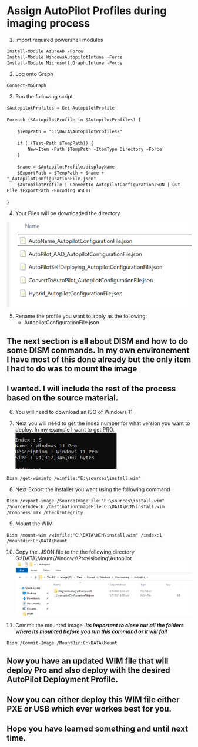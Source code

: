 
# Assign AutoPilot Profiles during imaging process

1. Import required powershell modules
```
Install-Module AzureAD -Force
Install-Module WindowsAutopilotIntune -Force
Install-Module Microsoft.Graph.Intune -Force 
```
2. Log onto Graph
```
Connect-MGGraph
```
3. Run the following script
```
$AutopilotProfiles = Get-AutopilotProfile

Foreach ($AutopilotProfile in $AutopilotProfiles) {

    $TempPath = "C:\DATA\AutopilotProfiles\"

    if (!(Test-Path $TempPath)) {
        New-Item -Path $TempPath -ItemType Directory -Force
    }

    $name = $AutopilotProfile.displayName
    $ExportPath = $TempPath + $name + "_AutopilotConfigurationFile.json"
    $AutopilotProfile | ConvertTo-AutopilotConfigurationJSON | Out-File $ExportPath -Encoding ASCII

}  
```
4. Your Files will be downloaded the directory

![alt text](Assets/1.png)

5. Rename the profile you want to apply as the following:
    - AutopilotConfigurationFile.json

## The next section is all about DISM and how to do some DISM commands. In my own environement I have most of this done already but the only item I had to do was to mount the image
## I wanted. I will include the rest of the process based on the source material. 

6. You will need to download an ISO of Windows 11

7. Next you will need to get the index number for what version you want to deploy. In my example I want to get PRO.
![alt text](Assets/2.png)
```
Dism /get-wiminfo /wimfile:"E:\sources\install.wim"
```

8. Next Export the installer you want using the following command
```
Dism /export-image /SourceImageFile:"E:\sources\install.wim" /SourceIndex:6 /DestinationImageFile:C:\DATA\WIM\install.wim /Compress:max /CheckIntegrity
```

9. Mount the WIM
```
Dism /mount-wim /wimfile:"C:\DATA\WIM\install.wim" /index:1 /mountdir:C:\DATA\Mount 
```

10. Copy the .JSON file to the the following directory G:\DATA\Mount\Windows\Provisioning\Autopilot\
![alt text](Assets/3.png)

11. Commit the mounted image. ***Its important to close out all the folders where its mounted before you run this command or it will fail***
```
Dism /Commit-Image /MountDir:C:\DATA\Mount 
```
## Now you have an updated WIM file that will deploy Pro and also deploy with the desired AutoPilot Deployment Profile. 
## Now you can either deploy this WIM file either PXE or USB which ever workes best for you. 
## Hope you have learned something and until next time.  
